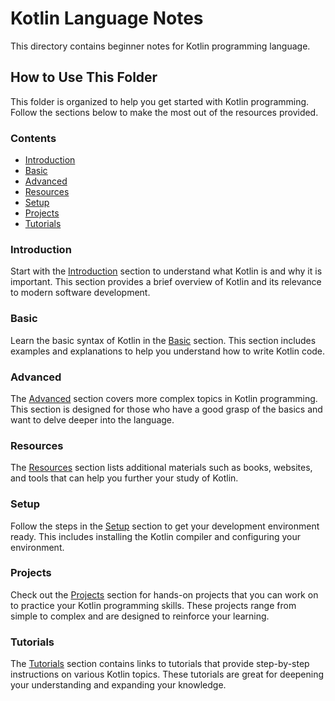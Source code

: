 # Kotlin Language Notes

This directory contains beginner notes for Kotlin programming language.

## How to Use This Folder

This folder is organized to help you get started with Kotlin programming. Follow the sections below to make the most out of the resources provided.

### Contents

- [Introduction](Introduction.md)
- [Basic](Basic.md)
- [Advanced](Advanced.md)
- [Resources](Resources.md)
- [Setup](Setup.md)
- [Projects](Projects.md)
- [Tutorials](Tutorials.md)

### Introduction

Start with the [Introduction](#introduction) section to understand what Kotlin is and why it is important. This section provides a brief overview of Kotlin and its relevance to modern software development.

### Basic

Learn the basic syntax of Kotlin in the [Basic](#basic) section. This section includes examples and explanations to help you understand how to write Kotlin code.

### Advanced

The [Advanced](#advanced) section covers more complex topics in Kotlin programming. This section is designed for those who have a good grasp of the basics and want to delve deeper into the language.

### Resources

The [Resources](#resources) section lists additional materials such as books, websites, and tools that can help you further your study of Kotlin.

### Setup

Follow the steps in the [Setup](#setup) section to get your development environment ready. This includes installing the Kotlin compiler and configuring your environment.

### Projects

Check out the [Projects](#projects) section for hands-on projects that you can work on to practice your Kotlin programming skills. These projects range from simple to complex and are designed to reinforce your learning.

### Tutorials

The [Tutorials](#tutorials) section contains links to tutorials that provide step-by-step instructions on various Kotlin topics. These tutorials are great for deepening your understanding and expanding your knowledge.

